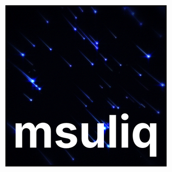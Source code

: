 <!-- <img src="https://user-images.githubusercontent.com/74038190/212284136-03988914-d899-44b4-b1d9-4eeccf656e44.gif"/> -->

<div style="position: relative; width: 100%; height: 20%;">
  <img src="https://github.com/msuliq/msuliq.github.io/raw/master/images/moving_stars.gif" style="width: 100%; height: 20%; object-fit: cover;" alt="Moving Stars">
  <p style="position: absolute; top: 50%; left: 50%; transform: translate(-50%, -50%); text-align: center; font-size: 10em; font-weight: bold; color: white;">msuliq</p>
</div>
